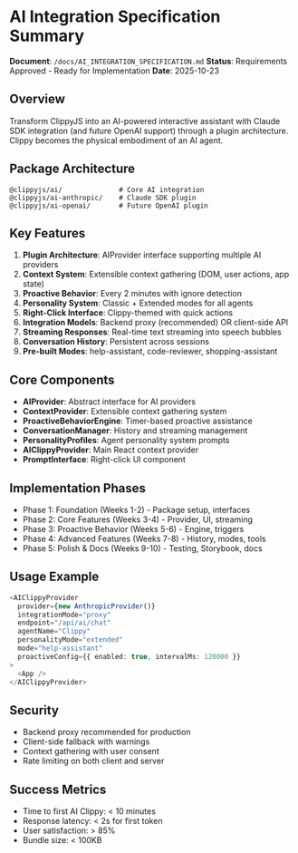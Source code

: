# AI Integration Specification Summary

**Document**: `/docs/AI_INTEGRATION_SPECIFICATION.md`
**Status**: Requirements Approved - Ready for Implementation
**Date**: 2025-10-23

## Overview
Transform ClippyJS into an AI-powered interactive assistant with Claude SDK integration (and future OpenAI support) through a plugin architecture. Clippy becomes the physical embodiment of an AI agent.

## Package Architecture
```
@clippyjs/ai/              # Core AI integration
@clippyjs/ai-anthropic/    # Claude SDK plugin
@clippyjs/ai-openai/       # Future OpenAI plugin
```

## Key Features
1. **Plugin Architecture**: AIProvider interface supporting multiple AI providers
2. **Context System**: Extensible context gathering (DOM, user actions, app state)
3. **Proactive Behavior**: Every 2 minutes with ignore detection
4. **Personality System**: Classic + Extended modes for all agents
5. **Right-Click Interface**: Clippy-themed with quick actions
6. **Integration Models**: Backend proxy (recommended) OR client-side API
7. **Streaming Responses**: Real-time text streaming into speech bubbles
8. **Conversation History**: Persistent across sessions
9. **Pre-built Modes**: help-assistant, code-reviewer, shopping-assistant

## Core Components
- **AIProvider**: Abstract interface for AI providers
- **ContextProvider**: Extensible context gathering system
- **ProactiveBehaviorEngine**: Timer-based proactive assistance
- **ConversationManager**: History and streaming management
- **PersonalityProfiles**: Agent personality system prompts
- **AIClippyProvider**: Main React context provider
- **PromptInterface**: Right-click UI component

## Implementation Phases
- Phase 1: Foundation (Weeks 1-2) - Package setup, interfaces
- Phase 2: Core Features (Weeks 3-4) - Provider, UI, streaming
- Phase 3: Proactive Behavior (Weeks 5-6) - Engine, triggers
- Phase 4: Advanced Features (Weeks 7-8) - History, modes, tools
- Phase 5: Polish & Docs (Weeks 9-10) - Testing, Storybook, docs

## Usage Example
```typescript
<AIClippyProvider
  provider={new AnthropicProvider()}
  integrationMode="proxy"
  endpoint="/api/ai/chat"
  agentName="Clippy"
  personalityMode="extended"
  mode="help-assistant"
  proactiveConfig={{ enabled: true, intervalMs: 120000 }}
>
  <App />
</AIClippyProvider>
```

## Security
- Backend proxy recommended for production
- Client-side fallback with warnings
- Context gathering with user consent
- Rate limiting on both client and server

## Success Metrics
- Time to first AI Clippy: < 10 minutes
- Response latency: < 2s for first token
- User satisfaction: > 85%
- Bundle size: < 100KB
